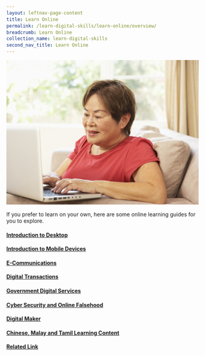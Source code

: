 ```yaml
---
layout: leftnav-page-content
title: Learn Online
permalink: /learn-digital-skills/learn-online/overview/
breadcrumb: Learn Online
collection_name: learn-digital-skills
second_nav_title: Learn Online
---
```


![overview](/images/learn-online/overview/learn-online-overview.jpg)

If you prefer to learn on your own, here are some online learning guides for you to explore.<br>

#### [Introduction to Desktop](/learn-digital-skills/learn-online/introduction-to-desktop/)<br>
#### [Introduction to Mobile Devices](/learn-digital-skills/learn-online/introduction-to-mobile-devices/)<br>
#### [E-Communications](/learn-digital-skills/learn-online/e-communications-bds/)<br>
#### [Digital Transactions](/learn-digital-skills/learn-online/digital-transactions-bds/)<br>
#### [Government Digital Services](/learn-digital-skills/learn-online/government-digital-services-bds/)<br>
#### [Cyber Security and Online Falsehood](/learn-digital-skills/learn-online/cyber-security-bds/)<br>
#### [Digital Maker](/learn-digital-skills/learn-online/digital-maker/)<br>
#### [Chinese, Malay and Tamil Learning Content](/learn-digital-skills/learn-online/chinese-malay-tamil-learning-content/)<br>
#### [Related Link](/learn-digital-skills/learn-online/related-links/)<br>
